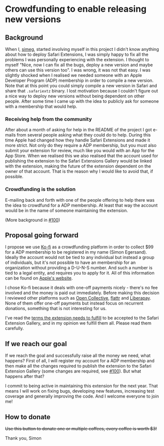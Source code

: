 # Crowdfunding to enable releasing new versions

## Background

When I, [simeg](https://github.com/simeg), started involving myself in this
project I didn't know anything about how to deploy Safari Extensions, I was
simply happy to fix all the problems I was personally experiencing with the
extension. I thought to myself "Nice, now I can fix all the bugs, deploy a new
version and maybe others can use this version too". I was wrong, it was not
that easy. I was slightly shocked when I realised we needed someone with an
Apple Developer Program (ADP) membership in order to compile a new version.
Note that at this point you could simply compile a new version in Safari and
share that `.safariextz` binary. I lost motivation because I couldn't figure
out a nice way to deploy new versions without being dependent on other people.
After some time I came up with the idea to publicly ask for someone with a
membership that would help.

### Receiving help from the community

After about a month of asking for help in the README of the project I got
e-mails from several people asking what they could do to help. During this time
Apple had changed how they handle Safari Extensions and made it more strict.
Not only do they require a ADP membership, but you must also submit your
extension for review, much like you would with an App for the App Store. When
we realised this we also realised that the account used for publishing the
extension to the Safari Extensions Gallery would be linked with the extension,
making the future of the extension dependent on the owner of that account. That
is the reason why I would like to avoid that, if possible.

### Crowdfunding is the solution

E-mailing back and forth with one of the people offering to help there was the
idea to crowdfund for a ADP membership. At least that way the account would be
in the name of someone maintaining the extension.

(More background in [#100](https://github.com/guyht/vimari/issues/100))

## Proposal going forward

I propose we use [Ko-fi](https://ko-fi.com) as a crowdfunding platform in order
to collect $99 for a ADP membership to be registered in my name (Simon
Egersand). Ideally the account would not be tied to any individual but instead
a group of individuals, but it's not possible to have an membership for an
organization without providing a D-U-N-S number. And such a number is tied to a
legal entity, and requires you to apply for it. All of this information can be
found on [Apple's
website](https://developer.apple.com/support/compare-memberships/).

I chose Ko-fi because it deals with one-off payments nicely - there's no fee
involved and the money is paid out immediately. Before making this decision I
reviewed other platforms such as [Open
Collective](https://opencollective.com/), [flattr](https://flattr.com/) and
[Liberapay](https://en.liberapay.com/). None of them offer one-off payments but
instead focus on recurrent donations, something that is not interesting for us.

I've read the [terms the extension needs to
fulfill](https://developer.apple.com/app-store/review/guidelines/#extensions)
to be accepted to the Safari Extension Gallery, and in my opinion we fulfill
them all. Please read them carefully.

## If we reach our goal

If we reach the goal and successfully raise all the money we need, what
happens? First of all, I will register my account for a ADP membership and then
make all the changes required to publish the extension to the Safari Extension
Gallery (some changes are required, see
[#100](https://github.com/guyht/vimari/issues/100)). But what happens after
that?

I commit to being active in maintaining this extension for the next year. That
means I will work on fixing bugs, developing new features, increasing test
coverage and generally improving the code. And I welcome everyone to join me!

## How to donate

~~Use this button to donate one or multiple coffees, every coffee is worth $3!~~

Thank you,
Simon
